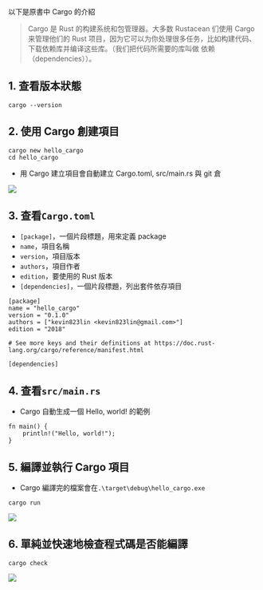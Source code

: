 以下是原書中 Cargo 的介紹
> Cargo 是 Rust 的构建系统和包管理器。大多数 Rustacean 们使用 Cargo 来管理他们的 Rust 项目，因为它可以为你处理很多任务，比如构建代码、下载依赖库并编译这些库。（我们把代码所需要的库叫做 依赖（dependencies））。
## 1. 查看版本狀態
```
cargo --version
```
## 2. 使用 Cargo 創建項目
```
cargo new hello_cargo
cd hello_cargo
```
* 用 Cargo 建立項目會自動建立 Cargo.toml, src/main.rs 與 git 倉

![](https://github.com/kevin823lin/sp108b/tree/master/FinalProject/src/3.1.png)

## 3. 查看`Cargo.toml`
* `[package]`，一個片段標題，用來定義 package
* `name`，項目名稱
* `version`，項目版本
* `authors`，項目作者
* `edition`，要使用的 Rust 版本
* `[dependencies]`，一個片段標題，列出套件依存項目
```
[package]
name = "hello_cargo"
version = "0.1.0"
authors = ["kevin823lin <kevin823lin@gmail.com>"]
edition = "2018"

# See more keys and their definitions at https://doc.rust-lang.org/cargo/reference/manifest.html

[dependencies]
```
## 4. 查看`src/main.rs`
* Cargo 自動生成一個 Hello, world! 的範例
```
fn main() {
    println!("Hello, world!");
}
```

## 5. 編譯並執行 Cargo 項目
* Cargo 編譯完的檔案會在`.\target\debug\hello_cargo.exe`
```
cargo run
```

![](https://github.com/kevin823lin/sp108b/tree/master/FinalProject/src/3.2.png)

## 6. 單純並快速地檢查程式碼是否能編譯
```
cargo check
```

![](https://github.com/kevin823lin/sp108b/tree/master/FinalProject/src/3.3.png)